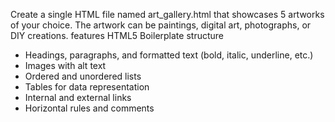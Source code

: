 Create a single HTML file named art_gallery.html that showcases 5 artworks of your choice. The artwork can be paintings, digital art, 
photographs, or DIY creations. 
features
HTML5 Boilerplate structure  
- Headings, paragraphs, and formatted text (bold, italic, underline, etc.)  
- Images with alt text  
- Ordered and unordered lists  
- Tables for data representation  
- Internal and external links  
- Horizontal rules and comments  
